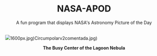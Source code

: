 <div align="center">
  <h1>
    NASA-APOD
  </h1>
</div>
  
<div align="center">
  A fun program that displays NASA's Astronomy Picture of the Day
</div>

<br>

![](https://apod.nasa.gov/apod/image/2306/LagoonCenter_HubblePobes_3979.jpg)1600px.jpg)Circumpolarv2comentada.jpg)

<p align = "center">
  <b>The Busy Center of the Lagoon Nebula</b>
</p>

